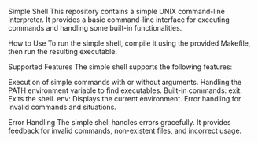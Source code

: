 Simple Shell
This repository contains a simple UNIX command-line interpreter. It provides a basic command-line interface for executing commands and handling some built-in functionalities.

How to Use
To run the simple shell, compile it using the provided Makefile, then run the resulting executable.

Supported Features
The simple shell supports the following features:

Execution of simple commands with or without arguments.
Handling the PATH environment variable to find executables.
Built-in commands:
exit: Exits the shell.
env: Displays the current environment.
Error handling for invalid commands and situations.

Error Handling
The simple shell handles errors gracefully. It provides feedback for invalid commands, non-existent files, and incorrect usage.
